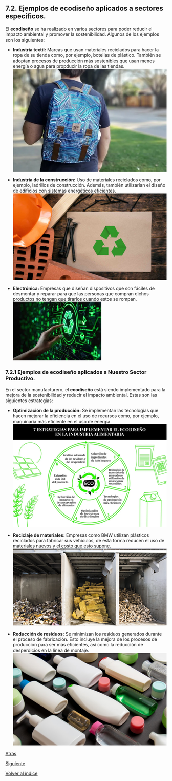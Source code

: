 ## 7.2. Ejemplos de ecodiseño aplicados a sectores específicos.

El **ecodiseño** se ha realizado en varios sectores para poder reducir el impacto ambiental y promover la sostenibilidad. Algunos de los ejemplos son los siguientes:

- **Industria textil:** Marcas que usan materiales reciclados para hacer la ropa de su tienda como, por ejemplo, botellas de plástico. También se adoptan procesos de producción más sostenibles que usan menos energía o agua para propducir la ropa de las tiendas.
![Industria textil imagen](/md_pisa3_6/img_pisa3_6_sanchezmigallon/Ejemplos_ecodisenio_industria_textil.webp)
  
- **Industria de la construcción:** Uso de materiales reciclados como, por ejemplo, ladrillos de construcción. Además, también utilizarían el diseño de edificios con sistemas energéticos eficientes.
![Industria de la construcción imagen](/md_pisa3_6/img_pisa3_6_sanchezmigallon/Ejemplos_ecodisenio_construccion.jpg)
  
- **Electrónica:** Empresas que diseñan dispositivos que son fáciles de desmontar y reparar para que las personas que compran dichos productos no tengan que tirarlos cuando estos se rompan.
![Electrónica imagen](/md_pisa3_6/img_pisa3_6_sanchezmigallon/Ejemplos_ecodisenio_electronica.jpg)

### 7.2.1 Ejemplos de ecodiseño aplicados a Nuestro Sector Productivo.

En el sector manufacturero, el **ecodiseño** está siendo implementado para la mejora de la sostenibilidad y reducir el impacto ambiental. 
Estas son las siguientes estrategias:

- **Optimización de la producción:** Se implementan las tecnologías que hacen mejorar la eficiencia en el uso de recursos como, por ejemplo, maquinaria más eficiente en el uso de energía.
![Optimización de la producción imagen](/md_pisa3_6/img_pisa3_6_sanchezmigallon/Ejemplos_ecodisenio_optimizacion_produccion.webp)
  
- **Reciclaje de materiales:** Empresas como BMW utilizan plásticos reciclados para fabricar sus vehículos, de esta forma reducen el uso de materiales nuevos y el costo que esto supone.
![Reciclaje de materiales imagen](/md_pisa3_6/img_pisa3_6_sanchezmigallon/Ejemplos_ecodisenio_reciclaje_materiales.png)

- **Reducción de residuos:** Se minimizan los residuos generados durante el proceso de fabricación. Esto incluye la mejora de los procesos de producción para ser más eficientes, así como la reducción de desperdicios en la línea de montaje. 
![Reducción de residuos imagen](/md_pisa3_6/img_pisa3_6_sanchezmigallon/Ejemplos_ecodisenio_reduccion_residuos.jpg)

[Atrás](/md_pisa3_6/7_capitulo7_ra4_pisa3_6_SanchezMigallon/7.1_DiseñoParaCircularidad_sanchezmigallon.md)

[Siguiente](/)

[Volver al índice](/md_pisa3_6/img_pisa3_6_sanchezmigallon/indice_pisa3_6_sanchezmigallon.md)